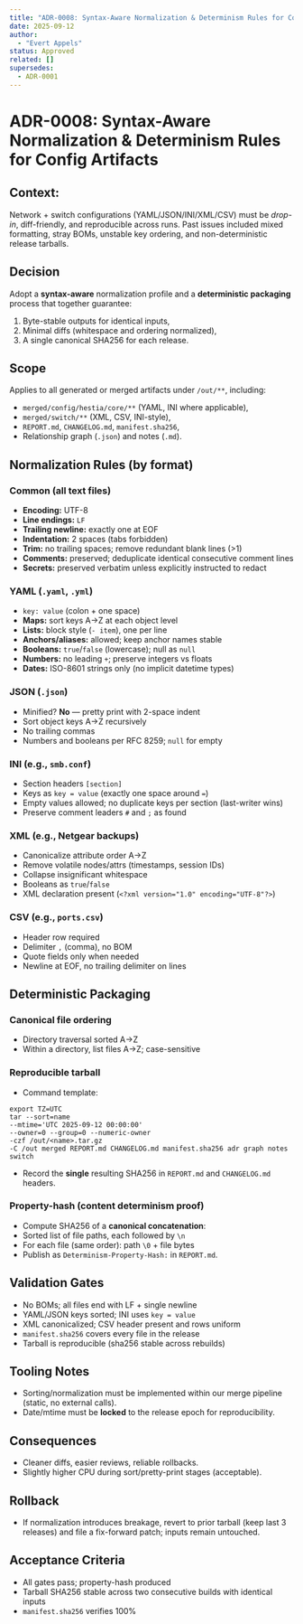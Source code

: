 ```yaml
---
title: "ADR-0008: Syntax-Aware Normalization & Determinism Rules for Config Artifacts"
date: 2025-09-12
author: 
  - "Evert Appels"
status: Approved
related: []
supersedes: 
  - ADR-0001
---
```


# ADR-0008: Syntax-Aware Normalization & Determinism Rules for Config Artifacts

## Context:

Network + switch configurations (YAML/JSON/INI/XML/CSV) must be *drop-in*, diff-friendly, and reproducible across runs. Past issues included mixed formatting, stray BOMs, unstable key ordering, and non-deterministic release tarballs.


## Decision
Adopt a **syntax-aware** normalization profile and a **deterministic packaging** process that together guarantee:
1) Byte-stable outputs for identical inputs,  
2) Minimal diffs (whitespace and ordering normalized),  
3) A single canonical SHA256 for each release.

## Scope
Applies to all generated or merged artifacts under `/out/**`, including:
- `merged/config/hestia/core/**` (YAML, INI where applicable),
- `merged/switch/**` (XML, CSV, INI-style),
- `REPORT.md`, `CHANGELOG.md`, `manifest.sha256`,
- Relationship graph (`.json`) and notes (`.md`).

## Normalization Rules (by format)

### Common (all text files)
- **Encoding:** UTF-8
- **Line endings:** `LF`
- **Trailing newline:** exactly one at EOF
- **Indentation:** 2 spaces (tabs forbidden)
- **Trim:** no trailing spaces; remove redundant blank lines (>1)
- **Comments:** preserved; deduplicate identical consecutive comment lines
- **Secrets:** preserved verbatim unless explicitly instructed to redact

### YAML (`.yaml`, `.yml`)
- `key: value` (colon + one space)
- **Maps:** sort keys A→Z at each object level
- **Lists:** block style (`- item`), one per line
- **Anchors/aliases:** allowed; keep anchor names stable
- **Booleans:** `true`/`false` (lowercase); null as `null`
- **Numbers:** no leading `+`; preserve integers vs floats
- **Dates:** ISO-8601 strings only (no implicit datetime types)

### JSON (`.json`)
- Minified? **No** — pretty print with 2-space indent
- Sort object keys A→Z recursively
- No trailing commas
- Numbers and booleans per RFC 8259; `null` for empty

### INI (e.g., `smb.conf`)
- Section headers `[section]`
- Keys as `key = value` (exactly one space around `=`)
- Empty values allowed; no duplicate keys per section (last-writer wins)
- Preserve comment leaders `#` and `;` as found

### XML (e.g., Netgear backups)
- Canonicalize attribute order A→Z
- Remove volatile nodes/attrs (timestamps, session IDs)
- Collapse insignificant whitespace
- Booleans as `true`/`false`
- XML declaration present (`<?xml version="1.0" encoding="UTF-8"?>`)

### CSV (e.g., `ports.csv`)
- Header row required
- Delimiter `,` (comma), no BOM
- Quote fields only when needed
- Newline at EOF, no trailing delimiter on lines

## Deterministic Packaging

### Canonical file ordering
- Directory traversal sorted A→Z
- Within a directory, list files A→Z; case-sensitive

### Reproducible tarball
- Command template:

```
export TZ=UTC
tar --sort=name
--mtime='UTC 2025-09-12 00:00:00'
--owner=0 --group=0 --numeric-owner
-czf /out/<name>.tar.gz
-C /out merged REPORT.md CHANGELOG.md manifest.sha256 adr graph notes switch
```
- Record the **single** resulting SHA256 in `REPORT.md` and `CHANGELOG.md` headers.

### Property-hash (content determinism proof)
- Compute SHA256 of a **canonical concatenation**:
- Sorted list of file paths, each followed by `\n`
- For each file (same order): path `\0` + file bytes
- Publish as `Determinism-Property-Hash:` in `REPORT.md`.

## Validation Gates
- No BOMs; all files end with LF + single newline
- YAML/JSON keys sorted; INI uses `key = value`
- XML canonicalized; CSV header present and rows uniform
- `manifest.sha256` covers every file in the release
- Tarball is reproducible (sha256 stable across rebuilds)

## Tooling Notes
- Sorting/normalization must be implemented within our merge pipeline (static, no external calls).
- Date/mtime must be **locked** to the release epoch for reproducibility.

## Consequences
- Cleaner diffs, easier reviews, reliable rollbacks.
- Slightly higher CPU during sort/pretty-print stages (acceptable).

## Rollback
- If normalization introduces breakage, revert to prior tarball (keep last 3 releases) and file a fix-forward patch; inputs remain untouched.

## Acceptance Criteria
- All gates pass; property-hash produced
- Tarball SHA256 stable across two consecutive builds with identical inputs
- `manifest.sha256` verifies 100%
